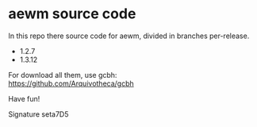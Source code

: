 # aewm source code
In this repo there source code for aewm, divided in branches per-release.  
- 1.2.7
- 1.3.12

For download all them, use gcbh:  
https://github.com/Arquivotheca/gcbh

Have fun!  

Signature seta7D5
